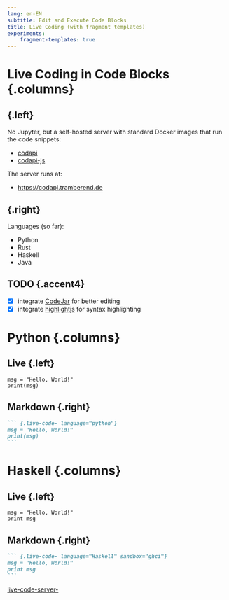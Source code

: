```yaml
---
lang: en-EN
subtitle: Edit and Execute Code Blocks
title: Live Coding (with fragment templates)
experiments:
    fragment-templates: true
---
```


# Live Coding in Code Blocks {.columns}

## {.left}

No Jupyter, but a self-hosted server with standard Docker images that run the
code snippets:

-   [codapi](https://codapi.org)
-   [codapi-js](https://github.com/nalgeon/codapi-js)

The server runs at:

-   <https://codapi.tramberend.de>

## {.right}

Languages (so far):

-   Python
-   Rust
-   Haskell
-   Java

## TODO {.accent4}

-   [x] integrate [CodeJar](https://medv.io/codejar/) for better editing
-   [x] integrate [highlightjs](https://highlightjs.org/) for syntax
    highlighting

# Python {.columns}

## Live {.left}

``` {.python .live-code- language="Python"}
msg = "Hello, World!"
print(msg)
```

## Markdown {.right}

```` markdown
``` {.live-code- language="python"}
msg = "Hello, World!"
print(msg)
```
````

# Haskell {.columns}

## Live {.left}

``` {.live-code- language="Haskell" sandbox="GHCi" height="200px"}
msg = "Hello, World!"
print msg
```

## Markdown {.right}

```` markdown
``` {.live-code- language="Haskell" sandbox="ghci"}
msg = "Hello, World!"
print msg
```
````

[live-code-server-](https://codapi.tramberend.de/v1)
